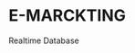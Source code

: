 # E-MARCKTING
<script type="module">
  // Import the functions you need from the SDKs you need
  import { initializeApp } from "https://www.gstatic.com/firebasejs/9.17.2/firebase-app.js";
  // TODO: Add SDKs for Firebase products that you want to use
  // https://firebase.google.com/docs/web/setup#available-libraries

  // Your web app's Firebase configuration
  const firebaseConfig = {
    apiKey: "AIzaSyBId7IR0muRSbs2e73VUKEpKmv50Ex0KFc",
    authDomain: "fars-41e55.firebaseapp.com",
    databaseURL: "https://fars-41e55-default-rtdb.firebaseio.com",
    projectId: "fars-41e55",
    storageBucket: "fars-41e55.appspot.com",
    messagingSenderId: "298785708640",
    appId: "1:298785708640:web:96f2310dfc11c038c6c105"
  };

  // Initialize Firebase
  const app = initializeApp(firebaseConfig);
</script>
Realtime Database
